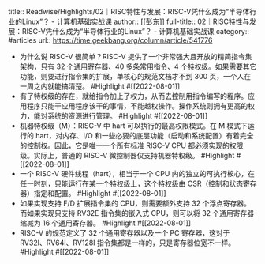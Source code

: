 title:: Readwise/Highlights/02｜RISC特性与发展：RISC-V凭什么成为“半导体行业的Linux”？ - 计算机基础实战课
author:: [[彭东]]
full-title:: 02｜RISC特性与发展：RISC-V凭什么成为“半导体行业的Linux”？ - 计算机基础实战课
category:: #articles
url:: https://time.geekbang.org/column/article/541776
- 为什么说 RISC-V 很简单？RISC-V 提供了一个非常强大且开放的精简指令集架构，只有 32 个通用寄存器、40 多条常用指令、4 个特权级。如果需要其它功能，则要进行指令集的扩展，单核心的规范文档才不到 300 页，一个人在一周之内就能搞清楚。 #Highlight #[[2022-08-01]]
- 有了特权级的存在，就给指令加上了权力，从而去控制用指令编写的程序。应用程序只能干应用程序该干的事情，不能越权操作。操作系统则拥有更高的权力，能对系统的资源进行管理。 #Highlight #[[2022-08-01]]
- 机器特权级（M）：RISC-V 中 hart 可以执行的最高权限模式。在 M 模式下运行的 hart，对内存、I/O 和一些必要的底层功能（启动和系统配置）有着完全的控制权。因此，它是唯一一个所有标准 RISC-V CPU 都必须实现的权限级。实际上，普通的 RISC-V 微控制器仅支持机器特权级。 #Highlight #[[2022-08-01]]
- 一个 RISC-V 硬件线程（hart），相当于一个 CPU 内的独立的可执行核心，在任一时刻，只能运行在某一个特权级上，这个特权级由 CSR（控制和状态寄存器）指定和配置。 #Highlight #[[2022-08-01]]
- 如果实现支持 F/D 扩展指令集的 CPU，则需要额外支持 32 个浮点寄存器。而如果实现只支持 RV32E 指令集的嵌入式 CPU，则可以将 32 个通用寄存器缩减为 16 个通用寄存器。 #Highlight #[[2022-08-01]]
- RISC-V 的规范定义了 32 个通用寄存器以及一个 PC 寄存器，这对于 RV32I、RV64I、RV128I 指令集都是一样的，只是寄存器位宽不一样。 #Highlight #[[2022-08-01]]